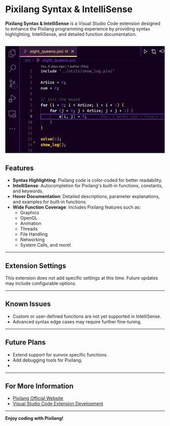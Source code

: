 # Pixilang Syntax & IntelliSense

**Pixilang Syntax & IntelliSense** is a Visual Studio Code extension designed to enhance the Pixilang programming experience by providing syntax highlighting, IntelliSense, and detailed function documentation.

![Demo Screenshot](./demo.gif)
---

## Features

- **Syntax Highlighting**: Pixilang code is color-coded for better readability.
- **IntelliSense**: Autocompletion for Pixilang's built-in functions, constants, and keywords.
- **Hover Documentation**: Detailed descriptions, parameter explanations, and examples for built-in functions.
- **Wide Function Coverage**: Includes Pixilang features such as:
  - Graphics
  - OpenGL
  - Animation
  - Threads
  - File Handling
  - Networking
  - System Calls, and more!

---

## Extension Settings

This extension does not add specific settings at this time. Future updates may include configurable options.

---

## Known Issues

- Custom or user-defined functions are not yet supported in IntelliSense.
- Advanced syntax edge cases may require further fine-tuning.

---

## Future Plans

- Extend support for sunvox specific functions.
- Add debugging tools for Pixilang.
- 
---

## For More Information

- [Pixilang Official Website](http://warmplace.ru/soft/pixilang/)
- [Visual Studio Code Extension Development](https://code.visualstudio.com/api)

---

**Enjoy coding with Pixilang!**
